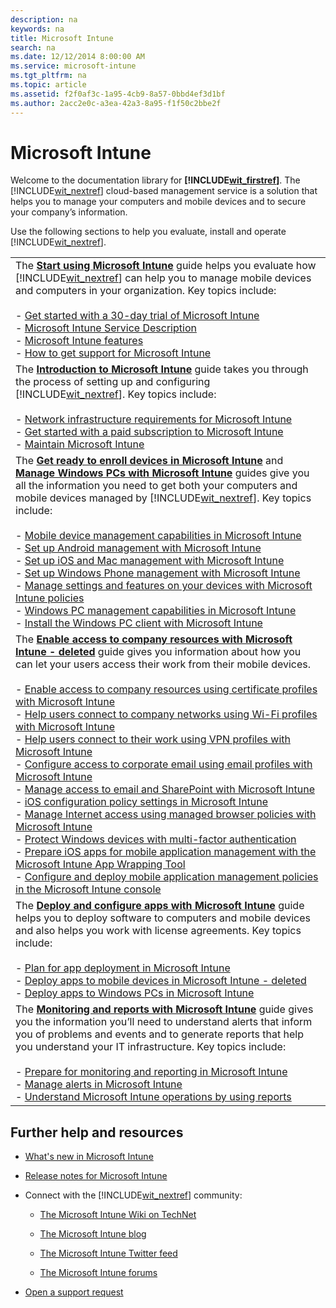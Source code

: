 ```yaml
---
description: na
keywords: na
title: Microsoft Intune
search: na
ms.date: 12/12/2014 8:00:00 AM
ms.service: microsoft-intune
ms.tgt_pltfrm: na
ms.topic: article
ms.assetid: f2f0af3c-1a95-4cb9-8a57-0bbd4ef3d1bf
ms.author: 2acc2e0c-a3ea-42a3-8a95-f1f50c2bbe2f
---
```

# Microsoft Intune
Welcome to the documentation library for **[!INCLUDE[wit_firstref](../Token/wit_firstref_md.md)]**. The [!INCLUDE[wit_nextref](../Token/wit_nextref_md.md)] cloud-based management service is a solution that helps you to manage your computers and mobile devices and to secure your company’s information.

Use the following sections to help you evaluate, install and operate [!INCLUDE[wit_nextref](../Token/wit_nextref_md.md)].

||
|-|
|The **[Start using Microsoft Intune](../Topic/Start_using_Microsoft_Intune.md)** guide helps you evaluate how [!INCLUDE[wit_nextref](../Token/wit_nextref_md.md)] can help you to manage mobile devices and computers in your organization. Key topics include:<br /><br />-   [Get started with a 30-day trial of Microsoft Intune](../Topic/Get_started_with_a_30-day_trial_of_Microsoft_Intune.md)<br />-   [Microsoft Intune Service Description](../Topic/Microsoft_Intune_Service_Description.md)<br />-   [Microsoft Intune features](../Topic/Microsoft_Intune_features.md)<br />-   [How to get support for Microsoft Intune](../Topic/How_to_get_support_for_Microsoft_Intune.md)|
|The **[Introduction to Microsoft Intune](../Topic/Introduction_to_Microsoft_Intune.md)** guide takes you through the process of setting up and configuring [!INCLUDE[wit_nextref](../Token/wit_nextref_md.md)]. Key topics include:<br /><br />-   [Network infrastructure requirements for Microsoft Intune](../Topic/Network_infrastructure_requirements_for_Microsoft_Intune.md)<br />-   [Get started with a paid subscription to Microsoft Intune](../Topic/Get_started_with_a_paid_subscription_to_Microsoft_Intune.md)<br />-   [Maintain Microsoft Intune](../Topic/Maintain_Microsoft_Intune.md)|
|The **[Get ready to enroll devices in Microsoft Intune](../Topic/Get_ready_to_enroll_devices_in_Microsoft_Intune.md)** and **[Manage Windows PCs with Microsoft Intune](../Topic/Manage_Windows_PCs_with_Microsoft_Intune.md)** guides give you all the information you need to get both your computers and mobile devices managed by [!INCLUDE[wit_nextref](../Token/wit_nextref_md.md)]. Key topics include:<br /><br />-   [Mobile device management capabilities in Microsoft Intune](../Topic/Mobile_device_management_capabilities_in_Microsoft_Intune.md)<br />-   [Set up Android management with Microsoft Intune](../Topic/Set_up_Android_management_with_Microsoft_Intune.md)<br />-   [Set up iOS and Mac management with Microsoft Intune](../Topic/Set_up_iOS_and_Mac_management_with_Microsoft_Intune.md)<br />-   [Set up Windows Phone management with Microsoft Intune](../Topic/Set_up_Windows_Phone_management_with_Microsoft_Intune.md)<br />-   [Manage settings and features on your devices with Microsoft Intune policies](../Topic/Manage_settings_and_features_on_your_devices_with_Microsoft_Intune_policies.md)<br />-   [Windows PC management capabilities in Microsoft Intune](../Topic/Windows_PC_management_capabilities_in_Microsoft_Intune.md)<br />-   [Install the Windows PC client with Microsoft Intune](../Topic/Install_the_Windows_PC_client_with_Microsoft_Intune.md)|
|The **[Enable access to company resources with Microsoft Intune - deleted](../Topic/Enable_access_to_company_resources_with_Microsoft_Intune_-_deleted.md)** guide gives you information about how you can let your users access their work from their mobile devices.<br /><br />-   [Enable access to company resources using certificate profiles with Microsoft Intune](../Topic/Enable_access_to_company_resources_using_certificate_profiles_with_Microsoft_Intune.md)<br />-   [Help users connect to company networks using Wi-Fi profiles with Microsoft Intune](../Topic/Help_users_connect_to_company_networks_using_Wi-Fi_profiles_with_Microsoft_Intune.md)<br />-   [Help users connect to their work using VPN profiles with Microsoft Intune](../Topic/Help_users_connect_to_their_work_using_VPN_profiles_with_Microsoft_Intune.md)<br />-   [Configure access to corporate email using email profiles with Microsoft Intune](../Topic/Configure_access_to_corporate_email_using_email_profiles_with_Microsoft_Intune.md)<br />-   [Manage access to email and SharePoint with Microsoft Intune](../Topic/Manage_access_to_email_and_SharePoint_with_Microsoft_Intune.md)<br />-   [iOS configuration policy settings in Microsoft Intune](../Topic/iOS_configuration_policy_settings_in_Microsoft_Intune.md)<br />-   [Manage Internet access using managed browser policies with Microsoft Intune](../Topic/Manage_Internet_access_using_managed_browser_policies_with_Microsoft_Intune.md)<br />-   [Protect Windows devices with multi-factor authentication](../Topic/Protect_Windows_devices_with_multi-factor_authentication.md)<br />-   [Prepare iOS apps for mobile application management with the Microsoft Intune App Wrapping Tool](../Topic/Prepare_iOS_apps_for_mobile_application_management_with_the_Microsoft_Intune_App_Wrapping_Tool.md)<br />-   [Configure and deploy mobile application management policies in the Microsoft Intune console](../Topic/Configure_and_deploy_mobile_application_management_policies_in_the_Microsoft_Intune_console.md)|
|The **[Deploy and configure apps with Microsoft Intune](../Topic/Deploy_and_configure_apps_with_Microsoft_Intune.md)** guide helps you to deploy software to computers and mobile devices and also helps you work with license agreements. Key topics include:<br /><br />-   [Plan for app deployment in Microsoft Intune](../Topic/Plan_for_app_deployment_in_Microsoft_Intune.md)<br />-   [Deploy apps to mobile devices in Microsoft Intune - deleted](../Topic/Deploy_apps_to_mobile_devices_in_Microsoft_Intune_-_deleted.md)<br />-   [Deploy apps to Windows PCs in Microsoft Intune](../Topic/Deploy_apps_to_Windows_PCs_in_Microsoft_Intune.md)|
|The **[Monitoring and reports with Microsoft Intune](../Topic/Monitoring_and_reports_with_Microsoft_Intune.md)** guide gives you the information you’ll need to understand alerts that inform you of problems and events and to generate reports that help you understand your IT infrastructure. Key topics include:<br /><br />-   [Prepare for monitoring and reporting in Microsoft Intune](http://msdn.microsoft.com/en-us/library/957b730c-c4b0-4755-8d2e-f6bdcb38723f)<br />-   [Manage alerts in Microsoft Intune](../Topic/Manage_alerts_in_Microsoft_Intune.md)<br />-   [Understand Microsoft Intune operations by using reports](../Topic/Understand_Microsoft_Intune_operations_by_using_reports.md)|

## Further help and resources

-   [What's new in Microsoft Intune](../Topic/What_s_new_in_Microsoft_Intune.md)

-   [Release notes for Microsoft Intune](../Topic/Release_notes_for_Microsoft_Intune.md)

-   Connect with the [!INCLUDE[wit_nextref](../Token/wit_nextref_md.md)] community:

    -   [The Microsoft Intune Wiki on TechNet](http://social.technet.microsoft.com/wiki/contents/articles/6526.microsoft-intune-overview.aspx)

    -   [The Microsoft Intune blog](http://blogs.technet.com/b/microsoftintune/)

    -   [The Microsoft Intune Twitter feed](https://twitter.com/MSIntune)

    -   [The Microsoft Intune forums](http://social.technet.microsoft.com/Forums/home?category=microsoftintune)

-   [Open a support request](https://support.microsoftonline.com/default.aspx?productkey=intunesupp&scrx=1)

